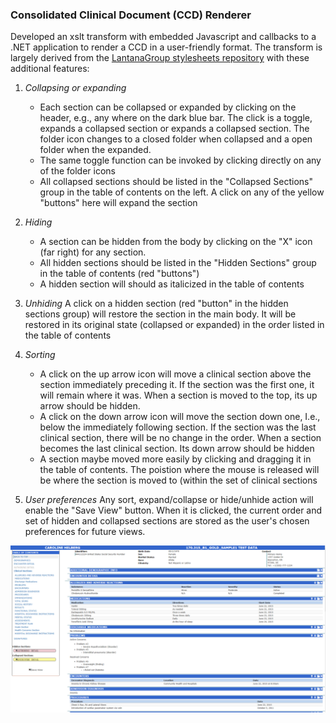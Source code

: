 
### Consolidated Clinical Document (CCD) Renderer

Developed an xslt transform with embedded Javascript and callbacks to a .NET application to render a CCD in a user-friendly format. The transform is largely derived from the [LantanaGroup stylesheets repository](https://github.com/lantanagroup/stylesheets) with these additional features:

1. *Collapsing or expanding* 
   * Each section can be collapsed or expanded by clicking on the header, e.g., any where on the dark blue bar. The click is a toggle, expands a collapsed section or expands a collapsed section. The folder icon changes to a closed folder when collapsed and a open folder when the expanded.  
   * The same toggle function can be invoked by clicking directly on any of the folder icons 
   * All collapsed sections should be listed in the "Collapsed Sections" group in the table of contents on the left. A click on any of the yellow "buttons" here will expand the section 
2. *Hiding*
   * A section can be hidden from the body by clicking on the "X" icon (far right) for any section. 
   * All hidden sections should be listed in the "Hidden Sections" group in the table of contents (red "buttons") 
   * A hidden section will should as italicized in the table of contents 

3. *Unhiding*
   A click on a hidden section (red "button" in the hidden sections group) will restore the section in the main body. It will be restored in its original state (collapsed or expanded) in the order listed in the table of contents 

4. *Sorting*
   * A click on the up arrow icon will move a clinical section above the section immediately preceding it. If the section was the first one, it will remain where it was. When a section is moved to the top, its up arrow should be hidden. 
   * A click on the down arrow icon will move the section down one, I.e., below the immediately following section. If the section was the last clinical section, there will be no change in the order.  When a section becomes the last clinical section. Its down arrow should be hidden 
   * A section maybe moved more easily by clicking and dragging it in the table of contents. The poistion where the mouse is released will be where the section is moved to (within the set of clinical sections 

5. *User preferences* 
   Any sort, expand/collapse or hide/unhide action will enable the "Save View" button. When it is clicked, the current order and set of hidden and collapsed sections are stored as the user's chosen preferences for future views. 




![Sample](./ccda_sample.png)
